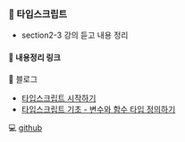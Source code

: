 ### 📘 타입스크립트
- section2-3 강의 듣고 내용 정리

#### 🧷 내용정리 링크
📗 블로그
- [타입스크립트 시작하기](https://velog.io/@fromzoo/%ED%83%80%EC%9E%85%EC%8A%A4%ED%81%AC%EB%A6%BD%ED%8A%B8-%EC%8B%9C%EC%9E%91%ED%95%98%EA%B8%B0)
- [타입스크립트 기초 - 변수와 함수 타입 정의하기](https://velog.io/@fromzoo/%ED%83%80%EC%9E%85%EC%8A%A4%ED%81%AC%EB%A6%BD%ED%8A%B8-%EA%B8%B0%EC%B4%88-%EB%B3%80%EC%88%98%EC%99%80-%ED%95%A8%EC%88%98-%ED%83%80%EC%9E%85-%EC%A0%95%EC%9D%98%ED%95%98%EA%B8%B0)

💻 [github](https://github.com/leemyungju9347/TypeScript/tree/main/learn-typescript)
